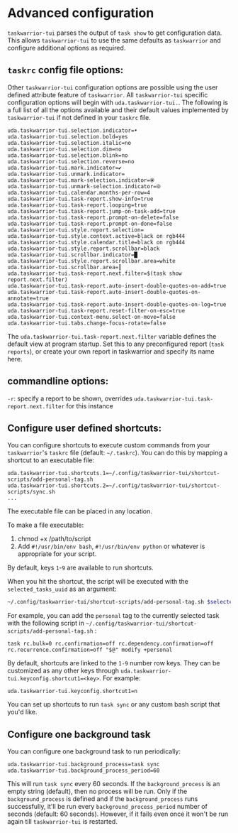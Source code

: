 # Advanced configuration

`taskwarrior-tui` parses the output of `task show` to get configuration data.
This allows `taskwarrior-tui` to use the same defaults as `taskwarrior` and configure additional options as required.

## `taskrc` config file options:

Other `taskwarrior-tui` configuration options are possible using the user defined attribute feature of `taskwarrior`.
All `taskwarrior-tui` specific configuration options will begin with `uda.taskwarrior-tui.`.
The following is a full list of all the options available and their default values implemented by `taskwarrior-tui` if not defined in your `taskrc` file.

```plaintext
uda.taskwarrior-tui.selection.indicator=•
uda.taskwarrior-tui.selection.bold=yes
uda.taskwarrior-tui.selection.italic=no
uda.taskwarrior-tui.selection.dim=no
uda.taskwarrior-tui.selection.blink=no
uda.taskwarrior-tui.selection.reverse=no
uda.taskwarrior-tui.mark.indicator=✔
uda.taskwarrior-tui.unmark.indicator=
uda.taskwarrior-tui.mark-selection.indicator=⦿
uda.taskwarrior-tui.unmark-selection.indicator=⦾
uda.taskwarrior-tui.calendar.months-per-row=4
uda.taskwarrior-tui.task-report.show-info=true
uda.taskwarrior-tui.task-report.looping=true
uda.taskwarrior-tui.task-report.jump-on-task-add=true
uda.taskwarrior-tui.task-report.prompt-on-delete=false
uda.taskwarrior-tui.task-report.prompt-on-done=false
uda.taskwarrior-tui.style.report.selection=
uda.taskwarrior-tui.style.context.active=black on rgb444
uda.taskwarrior-tui.style.calendar.title=black on rgb444
uda.taskwarrior-tui.style.report.scrollbar=black
uda.taskwarrior-tui.scrollbar.indicator=█
uda.taskwarrior-tui.style.report.scrollbar.area=white
uda.taskwarrior-tui.scrollbar.area=║
uda.taskwarrior-tui.task-report.next.filter=$(task show report.next.filter)
uda.taskwarrior-tui.task-report.auto-insert-double-quotes-on-add=true
uda.taskwarrior-tui.task-report.auto-insert-double-quotes-on-annotate=true
uda.taskwarrior-tui.task-report.auto-insert-double-quotes-on-log=true
uda.taskwarrior-tui.task-report.reset-filter-on-esc=true
uda.taskwarrior-tui.context-menu.select-on-move=false
uda.taskwarrior-tui.tabs.change-focus-rotate=false
```

The `uda.taskwarrior-tui.task-report.next.filter` variable defines the default view at program startup. Set this to any preconfigured report (`task reports`), or create your own report in taskwarrior and specify its name here.

## commandline options:

`-r`: specify a report to be shown, overrides `uda.taskwarrior-tui.task-report.next.filter` for this instance

## Configure user defined shortcuts:

You can configure shortcuts to execute custom commands from your `taskwarrior`'s `taskrc` file (default: `~/.taskrc`).
You can do this by mapping a shortcut to an executable file:

```plaintext
uda.taskwarrior-tui.shortcuts.1=~/.config/taskwarrior-tui/shortcut-scripts/add-personal-tag.sh
uda.taskwarrior-tui.shortcuts.2=~/.config/taskwarrior-tui/shortcut-scripts/sync.sh
...
```

The executable file can be placed in any location.

To make a file executable:

1. chmod +x /path/to/script
2. Add `#!/usr/bin/env bash`, `#!/usr/bin/env python` or whatever is appropriate for your script.

By default, keys `1`-`9` are available to run shortcuts.

When you hit the shortcut, the script will be executed with the `selected_tasks_uuid` as an argument:

```bash
~/.config/taskwarrior-tui/shortcut-scripts/add-personal-tag.sh $selected_tasks_uuid
```

For example, you can add the `personal` tag to the currently selected task with the following script in `~/.config/taskwarrior-tui/shortcut-scripts/add-personal-tag.sh` :

```plaintext
task rc.bulk=0 rc.confirmation=off rc.dependency.confirmation=off rc.recurrence.confirmation=off "$@" modify +personal
```

By default, shortcuts are linked to the `1-9` number row keys.
They can be customized as any other keys through `uda.taskwarrior-tui.keyconfig.shortcut1=<key>`.
For example:

```plaintext
uda.taskwarrior-tui.keyconfig.shortcut1=n
```

You can set up shortcuts to run `task sync` or any custom bash script that you'd like.

## Configure one background task

You can configure one background task to run periodically:

```plaintext
uda.taskwarrior-tui.background_process=task sync
uda.taskwarrior-tui.background_process_period=60
```

This will run `task sync` every 60 seconds. If the `background_process` is an empty string (default), then no process will be run. Only if the `background_process` is defined and if the `background_process` runs successfully, it'll be run every `background_process_period` number of seconds (default: 60 seconds). However, if it fails even once it won't be run again till `taskwarrior-tui` is restarted.

